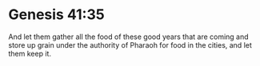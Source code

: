 # Genesis 41:35

And let them gather all the food of these good years that are coming and store up grain under the authority of Pharaoh for food in the cities, and let them keep it.
